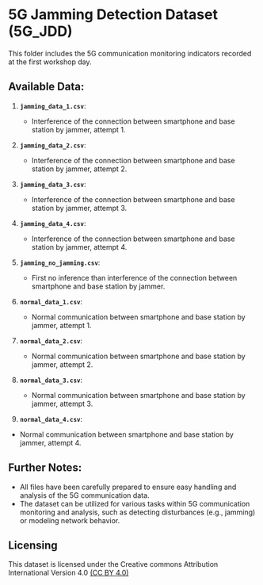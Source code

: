 # 5G Jamming Detection Dataset (5G_JDD)

This folder includes the 5G communication monitoring indicators recorded at the first workshop day.

## Available Data:

1. **`jamming_data_1.csv`**:  
   - Interference of the connection between smartphone and base station by jammer, attempt 1.

2. **`jamming_data_2.csv`**:  
   - Interference of the connection between smartphone and base station by jammer, attempt 2.

3. **`jamming_data_3.csv`**:  
   - Interference of the connection between smartphone and base station by jammer, attempt 3.

4. **`jamming_data_4.csv`**:  
   - Interference of the connection between smartphone and base station by jammer, attempt 4.

5. **`jamming_no_jamming.csv`**:  
   - First no inference than interference of the connection between smartphone and base station by jammer.

7. **`normal_data_1.csv`**:
   - Normal communication between smartphone and base station by jammer, attempt 1.

8. **`normal_data_2.csv`**:
   - Normal communication between smartphone and base station by jammer, attempt 2.

9. **`normal_data_3.csv`**:
   - Normal communication between smartphone and base station by jammer, attempt 3.

10. **`normal_data_4.csv`**:
   - Normal communication between smartphone and base station by jammer, attempt 4.

## Further Notes:

- All files have been carefully prepared to ensure easy handling and analysis of the 5G communication data.
- The dataset can be utilized for various tasks within 5G communication monitoring and analysis, such as detecting disturbances (e.g., jamming) or modeling network behavior.

## Licensing

This dataset is licensed under the Creative commons Attribution International 
Version 4.0 [(CC BY 4.0)](https://github.com/daisy-field/datasets/blob/main/LICENSE.txt)